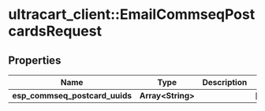 # ultracart_client::EmailCommseqPostcardsRequest

## Properties
Name | Type | Description | Notes
------------ | ------------- | ------------- | -------------
**esp_commseq_postcard_uuids** | **Array&lt;String&gt;** |  | [optional] 


